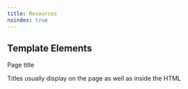 ```yaml
---
title: Resources
noindex: true
---
```

## Template Elements
Page title

Titles usually display on the page as well as inside the HTML <title> tag, for consistency and search engine findability.

Subtitle

Subtitles are handy when you find that your title has gotten too long. Subtitles can be longer and more creative than titles, and they’re good for providing extra context in an easily scannable way.

Introduction

In unstructured content, introductions vary from catchy attention-grabbers to organized summaries. For structured content, introductions serve a more specific purpose: They let readers know what the page contains and what a reader can expect to find. In structured introductions, avoid extraneous information or marketing speak.

Section

Sections can be made up of a heading plus one or more paragraphs or other elements. Headings aren't always necessary.

The defining characteristic of a section is that it’s a standalone information chunk that can be reused outside of the article or document where it appears.

In our educational content, help articles are usually made up of several independent sections that address an aspect of the process or topic.

Numbered list

Numbered lists, also called ordered lists, are used for writing out the steps of a process or listing items that need to go in a specific order.

They're easiest to read when each item is parallel to the others.

Bulleted list

Bulleted lists, also called unordered lists, are used to group items or ideas together. Like numbered lists, they're easiest to read when written to be parallel.

Bulleted lists are a great way to break up paragraph text that has gotten too long or includes important information you don't want readers to miss.

See an example of how replacing paragraphs with lists can improve the usability of content by making it easier for users to scan.

Note

Notes are a way to include supplementary or related details that aren't directly related to your main text.

The visual design of a note plays a huge role in its effectiveness. Banner blindness can cause users to ignore them, so be careful of using too many notes or making them stand out from the text too much.

Warning

In technical or educational content, warnings alert users to crucial things to do or consider. They should be used even more sparingly than notes, and only when missing the information could cause really bad consequences for the user.

Sidebar

Although dependent on the design of the page, a sidebar is helpful for providing supplementary links, local navigation, or brief related content.

Code block

Content aimed at HTML email designers or developers often provides sample code. Set it off in its own chunk so it's easy to use and separate from the page's code.

Sometimes it's helpful to design this chunk so it can be copy and pasted directly into MailChimp or a WYSIWYG. People who aren’t developers may have trouble cleaning the formatting out of the code.

For an example, try copying and pasting the code from the KB's CSS in HTML Email into the MailChimp app. Toggle to code view, and note that only the code you copied is included.

Merge tag

In the Knowledge Base, the merge tag element includes a tag that is copy/pastable like code, plus a description field.

Glossary entry

Glossary entries are ideal for reuse. Make sure to separate the term from the description in a different field or with semantic metadata around them.




## Integration Description Template

## KB Tutorial Template

## Publishing Checklist
